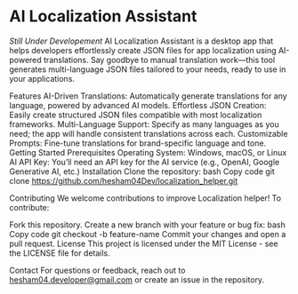 # AI Localization Assistant
*Still Under Developement*
AI Localization Assistant is a desktop app that helps developers effortlessly create JSON files for app localization using AI-powered translations. Say goodbye to manual translation work—this tool generates multi-language JSON files tailored to your needs, ready to use in your applications.

Features
AI-Driven Translations: Automatically generate translations for any language, powered by advanced AI models.
Effortless JSON Creation: Easily create structured JSON files compatible with most localization frameworks.
Multi-Language Support: Specify as many languages as you need; the app will handle consistent translations across each.
Customizable Prompts: Fine-tune translations for brand-specific language and tone.
Getting Started
Prerequisites
Operating System: Windows, macOS, or Linux
AI API Key: You’ll need an API key for the AI service (e.g., OpenAI, Google Generative AI, etc.)
Installation
Clone the repository:
bash
Copy code
git clone https://github.com/hesham04Dev/localization_helper.git

Contributing
We welcome contributions to improve Localization helper! To contribute:

Fork this repository.
Create a new branch with your feature or bug fix:
bash
Copy code
git checkout -b feature-name
Commit your changes and open a pull request.
License
This project is licensed under the MIT License - see the LICENSE file for details.

Contact
For questions or feedback, reach out to hesham04.developer@gmail.com or create an issue in the repository.
